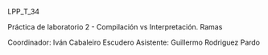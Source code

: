 LPP_T_34

Práctica de laboratorio 2 - Compilación vs Interpretación. Ramas

Coordinador: Iván Cabaleiro Escudero
Asistente: Guillermo Rodriguez Pardo
